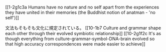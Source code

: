 

[[1-2g1c3a Humans have no nature and no self apart from the experiences they have united in their memories (the Buddhist notion of anatman - 'no self')]]

文法もそもそも文化に規定されている。
[[10-1b7 Culture and grammar shape each other through their evolved symbiotic relationship]]
[[10-2g1f2c It's as though everything from culture-grammar-symbol-DNA-brain evolved so that high accuracy correspondences were made easier to achieve]]